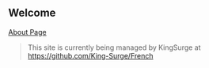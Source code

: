 ## Welcome
[About Page](pages/about.md ':include')

> This site is currently being managed by KingSurge at https://github.com/King-Surge/French